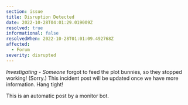 ```yaml
---
section: issue
title: Disruption Detected
date: 2022-10-28T04:01:29.019009Z
resolved: true
informational: false
resolvedWhen: 2022-10-28T01:01:09.492768Z
affected:
  - Forum
severity: disrupted
---
```

*Investigating* - _Someone_ forgot to feed the plot bunnies, so they stopped working! (Sorry.) This incident post will be updated once we have more information. Hang tight!

This is an automatic post by a monitor bot.
        